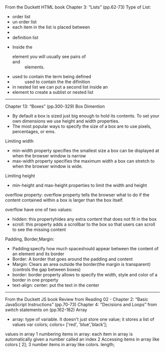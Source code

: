 From the Duckett HTML book
Chapter 3: “Lists” (pp.62-73)
Type of List:
- order list <ol></ol>
- un order list <ul></ul>
- each item in the list is placed between <li></li>
- definition list <dl></dl>
- Inside the <dl> element you will usually see pairs of <dt> and <dd> elements.
- <dt> used to contain the term being defined
- <dd> used to contain the the difinition
- in nested list we can put a second list inside an <li> element to create a sublist or nested list
_________________________________________________________________________________________

Chapter 13: “Boxes” (pp.300-329)
Box Dimention
- By default a box is sized just big enough to hold its contents. To set your own dimensions we use height and width properties.
- The most popular ways to specify the size of a box are to use pixels, percentages, or ems.

Limiting width
- min-width property specifies the smallest size a box can be displayed at when the browser window is narrow
- max-width property specifies the maximum width a box can stretch to when the browser window is wide.

Limiting height
- min-height and max-height properties to limit the width and height

overflow property:
overflow property tells the browser what to do if the content contained within a box is larger than the box itself.

overflow  have one of two values:
- hidden: this propertyhides any extra content that does not fit in the box
- scroll: this property adds a scrollbar to the box so that users can scroll to see the missing content

Padding, Border,Margin:
- Padding:specify how much spaceshould appear between the content of an element and its border
- Border: A border that goes around the padding and content
- Margin: Clears an area outside the border(the margin is transparent)(controls the gap between boxes)
- border: border property allows to specify the width, style and color of a border in one property
- text-align: center: put the text in the center
_________________________________________________________________________________________

From the Duckett JS book
Review from Reading 02 - Chapter 2: “Basic JavaScript Instructions” (pp.70-73)
Chapter 4: “Decisions and Loops” from switch statements on (pp.162-182)
Array
- array: type of variable. It doesn't just store one value; it stores a list of values
var colors;
colors= ['red', 'blue','black'];

values in array
1 numbering items in array: each item in array is automatically given a number called an index
2 Accessing items in array like colors [ 2];
3 number items in array like colors. length;